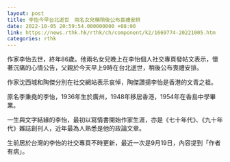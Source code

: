 ```yaml
---
layout: post
title: 李怡今早台北逝世　兩名女兒稱稍後公布喪禮安排
date: 2022-10-05 20:59:54.000000000 +08:00
link: https://news.rthk.hk/rthk/ch/component/k2/1669774-20221005.htm
categories: rthk
---
```


作家李怡去世，終年86歲。他兩名女兒晚上在李怡個人社交專頁發帖文表示，懷著沉痛的心情公告，父親於今天早上9時在台北逝世，稍後公布喪禮安排。

作家沈西城和陶傑分別在社交網站表示哀悼，陶傑讚揚李怡是香港的文青之祖。

原名李秉堯的李怡，1936年生於廣州，1948年移居香港，1954年在香島中學畢業。

一生與文字結緣的李怡，最初以寫情書開始作家生涯，亦是《七十年代》、《九十年代》雜誌創刊人，近年最為人熟悉是他的政論文章。

生前居於台灣的李怡的社交專頁不時更新，最近一次是9月19日，內容提到「作者有病」。

